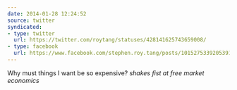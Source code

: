 ```yaml
---
date: 2014-01-28 12:24:52
source: twitter
syndicated:
- type: twitter
  url: https://twitter.com/roytang/statuses/428141625743659008/
- type: facebook
  url: https://www.facebook.com/stephen.roy.tang/posts/10152753392053912
---
```


Why must things I want be so expensive? *shakes fist at free market economics*